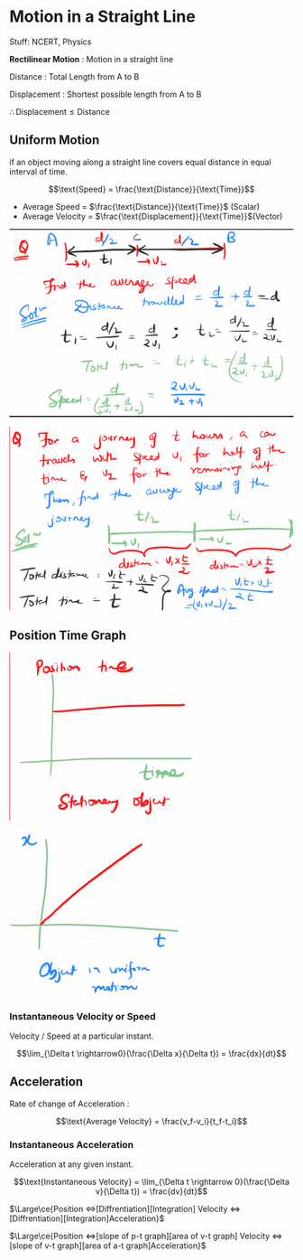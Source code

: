 # Motion in a Straight Line

Stuff: NCERT, Physics

**Rectilinear Motion**  : Motion in a straight line 

Distance : Total Length from A to B

Displacement : Shortest possible length from A to B

$\therefore \text{Displacement} \le \text{Distance}$

## Uniform Motion

if an object moving along a straight line covers equal distance in equal interval of time.

$$\text{Speed} = \frac{\text{Distance}}{\text{Time}}$$

- Average Speed = $\frac{\text{Distance}}{\text{Time}}$ (Scalar)
- Average Velocity = $\frac{\text{Displacement}}{\text{Time}}$(Vector)

![Motion%20in%20a%20Straight%20Line%20c8240f59d055448682cea193b901ad9e/Image_3.png](Motion%20in%20a%20Straight%20Line%20c8240f59d055448682cea193b901ad9e/Image_3.png)

![Motion%20in%20a%20Straight%20Line%20c8240f59d055448682cea193b901ad9e/Image_6.png](Motion%20in%20a%20Straight%20Line%20c8240f59d055448682cea193b901ad9e/Image_6.png)

## Position Time Graph

![Motion%20in%20a%20Straight%20Line%20c8240f59d055448682cea193b901ad9e/Image_7.png](Motion%20in%20a%20Straight%20Line%20c8240f59d055448682cea193b901ad9e/Image_7.png)

![Motion%20in%20a%20Straight%20Line%20c8240f59d055448682cea193b901ad9e/Image_9.png](Motion%20in%20a%20Straight%20Line%20c8240f59d055448682cea193b901ad9e/Image_9.png)

### Instantaneous Velocity or Speed

Velocity / Speed at a particular instant.

$$\lim_{\Delta t \rightarrow0}(\frac{\Delta x}{\Delta t}) = \frac{dx}{dt}$$

## Acceleration

Rate of change of Acceleration : 

$$\text{Average Velocity} = \frac{v_f-v_i}{t_f-t_i}$$

### Instantaneous Acceleration

Acceleration at any given instant.

$$\text{Instantaneous Velocity} = \lim_{\Delta t \rightarrow 0}(\frac{\Delta v}{\Delta t}) = \frac{dv}{dt}$$

$\Large\ce{Position <=>[Diffrentiation][Integration] Velocity <=>[Diffrentiation][Integration]Acceleration}$

$\Large\ce{Position <=>[slope of p-t graph][area of v-t graph] Velocity <=>[slope of v-t graph][area of a-t graph]Acceleration}$